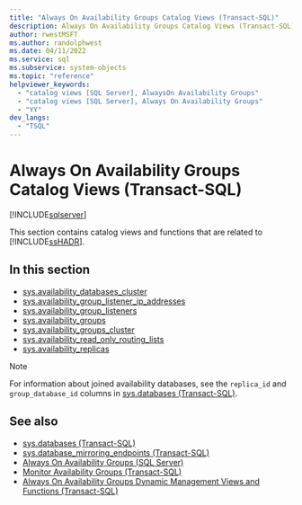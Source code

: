 ```yaml
---
title: "Always On Availability Groups Catalog Views (Transact-SQL)"
description: Always On Availability Groups Catalog Views (Transact-SQL)
author: rwestMSFT
ms.author: randolphwest
ms.date: 04/11/2022
ms.service: sql
ms.subservice: system-objects
ms.topic: "reference"
helpviewer_keywords:
  - "catalog views [SQL Server], AlwaysOn Availability Groups"
  - "catalog views [SQL Server], Always On Availability Groups"
  - "YY"
dev_langs:
  - "TSQL"
---
```

# Always On Availability Groups Catalog Views (Transact-SQL)

[!INCLUDE[sqlserver](../../includes/applies-to-version/sqlserver.md)]

This section contains catalog views and functions that are related to [!INCLUDE[ssHADR](../../includes/sshadr-md.md)].  

## In this section  

- [sys.availability_databases_cluster](../../relational-databases/system-catalog-views/sys-availability-databases-cluster-transact-sql.md)
- [sys.availability_group_listener_ip_addresses](../../relational-databases/system-catalog-views/sys-availability-group-listener-ip-addresses-transact-sql.md)
- [sys.availability_group_listeners](../../relational-databases/system-catalog-views/sys-availability-group-listeners-transact-sql.md)
- [sys.availability_groups](../../relational-databases/system-catalog-views/sys-availability-groups-transact-sql.md)
- [sys.availability_groups_cluster](../../relational-databases/system-catalog-views/sys-availability-groups-cluster-transact-sql.md)
- [sys.availability_read_only_routing_lists](../../relational-databases/system-catalog-views/sys-availability-read-only-routing-lists-transact-sql.md)
- [sys.availability_replicas](../../relational-databases/system-catalog-views/sys-availability-replicas-transact-sql.md)
  
> [!NOTE]
>  
> For information about joined availability databases, see the `replica_id` and `group_database_id` columns in [sys.databases (Transact-SQL)](../../relational-databases/system-catalog-views/sys-databases-transact-sql.md).  
  
## See also

- [sys.databases (Transact-SQL)](sys-databases-transact-sql.md)
- [sys.database_mirroring_endpoints (Transact-SQL)](sys-database-mirroring-endpoints-transact-sql.md)
- [Always On Availability Groups (SQL Server)](../../database-engine/availability-groups/windows/overview-of-always-on-availability-groups-sql-server.md)
- [Monitor Availability Groups (Transact-SQL)](../../database-engine/availability-groups/windows/monitor-availability-groups-transact-sql.md)
- [Always On Availability Groups Dynamic Management Views and Functions (Transact-SQL)](../system-dynamic-management-views/always-on-availability-groups-dynamic-management-views-functions.md)  
